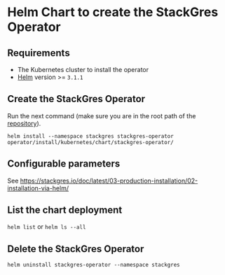 # Helm Chart to create the StackGres Operator

## Requirements

* The Kubernetes cluster to install the operator
* [Helm](https://helm.sh/docs/using_helm/#installing-helm) version >= `3.1.1`

## Create the StackGres Operator

Run the next command (make sure you are in the root path of the [repository](https://gitlab.com/ongresinc/stackgres)).

`helm install --namespace stackgres stackgres-operator operator/install/kubernetes/chart/stackgres-operator/`

## Configurable parameters

See https://stackgres.io/doc/latest/03-production-installation/02-installation-via-helm/

## List the chart deployment

`helm list` or `helm ls --all`

## Delete the StackGres Operator

`helm uninstall stackgres-operator --namespace stackgres`
